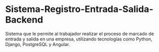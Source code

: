 # Sistema-Registro-Entrada-Salida-Backend
Sistema que le permite al trabajador realizar el proceso de marcado de entrada y salida en una empresa, utilizando tecnologías como Python, Django, PostgreSQL y Angular.
